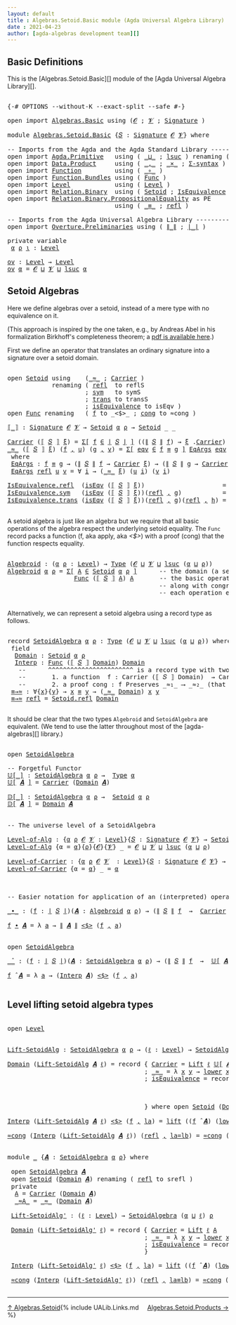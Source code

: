 ```yaml
---
layout: default
title : Algebras.Setoid.Basic module (Agda Universal Algebra Library)
date : 2021-04-23
author: [agda-algebras development team][]
---
```


## <a id="basic-definitions">Basic Definitions</a>

This is the [Algebras.Setoid.Basic][] module of the [Agda Universal Algebra Library][].

<pre class="Agda">

<a id="312" class="Symbol">{-#</a> <a id="316" class="Keyword">OPTIONS</a> <a id="324" class="Pragma">--without-K</a> <a id="336" class="Pragma">--exact-split</a> <a id="350" class="Pragma">--safe</a> <a id="357" class="Symbol">#-}</a>

<a id="362" class="Keyword">open</a> <a id="367" class="Keyword">import</a> <a id="374" href="Algebras.Basic.html" class="Module">Algebras.Basic</a> <a id="389" class="Keyword">using</a> <a id="395" class="Symbol">(</a><a id="396" href="Algebras.Basic.html#1139" class="Generalizable">𝓞</a> <a id="398" class="Symbol">;</a> <a id="400" href="Algebras.Basic.html#1141" class="Generalizable">𝓥</a> <a id="402" class="Symbol">;</a> <a id="404" href="Algebras.Basic.html#3865" class="Function">Signature</a> <a id="414" class="Symbol">)</a>

<a id="417" class="Keyword">module</a> <a id="424" href="Algebras.Setoid.Basic.html" class="Module">Algebras.Setoid.Basic</a> <a id="446" class="Symbol">{</a><a id="447" href="Algebras.Setoid.Basic.html#447" class="Bound">𝑆</a> <a id="449" class="Symbol">:</a> <a id="451" href="Algebras.Basic.html#3865" class="Function">Signature</a> <a id="461" href="Algebras.Basic.html#1139" class="Generalizable">𝓞</a> <a id="463" href="Algebras.Basic.html#1141" class="Generalizable">𝓥</a><a id="464" class="Symbol">}</a> <a id="466" class="Keyword">where</a>

<a id="473" class="Comment">-- Imports from the Agda and the Agda Standard Library --------------------</a>
<a id="549" class="Keyword">open</a> <a id="554" class="Keyword">import</a> <a id="561" href="Agda.Primitive.html" class="Module">Agda.Primitive</a>   <a id="578" class="Keyword">using</a> <a id="584" class="Symbol">(</a> <a id="586" href="Agda.Primitive.html#810" class="Primitive Operator">_⊔_</a> <a id="590" class="Symbol">;</a> <a id="592" href="Agda.Primitive.html#780" class="Primitive">lsuc</a> <a id="597" class="Symbol">)</a> <a id="599" class="Keyword">renaming</a> <a id="608" class="Symbol">(</a> <a id="610" href="Agda.Primitive.html#326" class="Primitive">Set</a> <a id="614" class="Symbol">to</a> <a id="617" class="Primitive">Type</a> <a id="622" class="Symbol">)</a>
<a id="624" class="Keyword">open</a> <a id="629" class="Keyword">import</a> <a id="636" href="Data.Product.html" class="Module">Data.Product</a>     <a id="653" class="Keyword">using</a> <a id="659" class="Symbol">(</a> <a id="661" href="Agda.Builtin.Sigma.html#236" class="InductiveConstructor Operator">_,_</a> <a id="665" class="Symbol">;</a> <a id="667" href="Data.Product.html#1167" class="Function Operator">_×_</a> <a id="671" class="Symbol">;</a> <a id="673" href="Data.Product.html#916" class="Function">Σ-syntax</a> <a id="682" class="Symbol">)</a>
<a id="684" class="Keyword">open</a> <a id="689" class="Keyword">import</a> <a id="696" href="Function.html" class="Module">Function</a>         <a id="713" class="Keyword">using</a> <a id="719" class="Symbol">(</a> <a id="721" href="Function.Base.html#1031" class="Function Operator">_∘_</a> <a id="725" class="Symbol">)</a>
<a id="727" class="Keyword">open</a> <a id="732" class="Keyword">import</a> <a id="739" href="Function.Bundles.html" class="Module">Function.Bundles</a> <a id="756" class="Keyword">using</a> <a id="762" class="Symbol">(</a> <a id="764" href="Function.Bundles.html#1868" class="Record">Func</a> <a id="769" class="Symbol">)</a>
<a id="771" class="Keyword">open</a> <a id="776" class="Keyword">import</a> <a id="783" href="Level.html" class="Module">Level</a>            <a id="800" class="Keyword">using</a> <a id="806" class="Symbol">(</a> <a id="808" href="Agda.Primitive.html#597" class="Postulate">Level</a> <a id="814" class="Symbol">)</a>
<a id="816" class="Keyword">open</a> <a id="821" class="Keyword">import</a> <a id="828" href="Relation.Binary.html" class="Module">Relation.Binary</a>  <a id="845" class="Keyword">using</a> <a id="851" class="Symbol">(</a> <a id="853" href="Relation.Binary.Bundles.html#1009" class="Record">Setoid</a> <a id="860" class="Symbol">;</a> <a id="862" href="Relation.Binary.Structures.html#1522" class="Record">IsEquivalence</a> <a id="876" class="Symbol">)</a>
<a id="878" class="Keyword">open</a> <a id="883" class="Keyword">import</a> <a id="890" href="Relation.Binary.PropositionalEquality.html" class="Module">Relation.Binary.PropositionalEquality</a> <a id="928" class="Symbol">as</a> <a id="931" class="Module">PE</a>
                             <a id="963" class="Keyword">using</a> <a id="969" class="Symbol">(</a> <a id="971" href="Agda.Builtin.Equality.html#151" class="Datatype Operator">_≡_</a> <a id="975" class="Symbol">;</a> <a id="977" href="Agda.Builtin.Equality.html#208" class="InductiveConstructor">refl</a> <a id="982" class="Symbol">)</a>

<a id="985" class="Comment">-- Imports from the Agda Universal Algebra Library ----------------------</a>
<a id="1059" class="Keyword">open</a> <a id="1064" class="Keyword">import</a> <a id="1071" href="Overture.Preliminaries.html" class="Module">Overture.Preliminaries</a> <a id="1094" class="Keyword">using</a> <a id="1100" class="Symbol">(</a> <a id="1102" href="Overture.Preliminaries.html#4562" class="Function Operator">∥_∥</a> <a id="1106" class="Symbol">;</a> <a id="1108" href="Overture.Preliminaries.html#4524" class="Function Operator">∣_∣</a> <a id="1112" class="Symbol">)</a>

<a id="1115" class="Keyword">private</a> <a id="1123" class="Keyword">variable</a>
 <a id="1133" href="Algebras.Setoid.Basic.html#1133" class="Generalizable">α</a> <a id="1135" href="Algebras.Setoid.Basic.html#1135" class="Generalizable">ρ</a> <a id="1137" href="Algebras.Setoid.Basic.html#1137" class="Generalizable">ι</a> <a id="1139" class="Symbol">:</a> <a id="1141" href="Agda.Primitive.html#597" class="Postulate">Level</a>

<a id="ov"></a><a id="1148" href="Algebras.Setoid.Basic.html#1148" class="Function">ov</a> <a id="1151" class="Symbol">:</a> <a id="1153" href="Agda.Primitive.html#597" class="Postulate">Level</a> <a id="1159" class="Symbol">→</a> <a id="1161" href="Agda.Primitive.html#597" class="Postulate">Level</a>
<a id="1167" href="Algebras.Setoid.Basic.html#1148" class="Function">ov</a> <a id="1170" href="Algebras.Setoid.Basic.html#1170" class="Bound">α</a> <a id="1172" class="Symbol">=</a> <a id="1174" href="Algebras.Setoid.Basic.html#461" class="Bound">𝓞</a> <a id="1176" href="Agda.Primitive.html#810" class="Primitive Operator">⊔</a> <a id="1178" href="Algebras.Setoid.Basic.html#463" class="Bound">𝓥</a> <a id="1180" href="Agda.Primitive.html#810" class="Primitive Operator">⊔</a> <a id="1182" href="Agda.Primitive.html#780" class="Primitive">lsuc</a> <a id="1187" href="Algebras.Setoid.Basic.html#1170" class="Bound">α</a>
</pre>


## <a id="setoid-algebras">Setoid Algebras</a>

Here we define algebras over a setoid, instead of a mere type with no equivalence on it.

(This approach is inspired by the one taken, e.g., by Andreas Abel in his formalization Birkhoff's completeness theorem; a [pdf is available here](http://www.cse.chalmers.se/~abela/agda/MultiSortedAlgebra.pdf).)

First we define an operator that translates an ordinary signature into a signature over a setoid domain.

<pre class="Agda">

<a id="1673" class="Keyword">open</a> <a id="1678" href="Relation.Binary.Bundles.html#1009" class="Module">Setoid</a> <a id="1685" class="Keyword">using</a>    <a id="1694" class="Symbol">(</a><a id="1695" href="Relation.Binary.Bundles.html#1098" class="Field Operator">_≈_</a> <a id="1699" class="Symbol">;</a> <a id="1701" href="Relation.Binary.Bundles.html#1072" class="Field">Carrier</a> <a id="1709" class="Symbol">)</a>
            <a id="1723" class="Keyword">renaming</a> <a id="1732" class="Symbol">(</a> <a id="1734" href="Relation.Binary.Structures.html#1568" class="Function">refl</a>  <a id="1740" class="Symbol">to</a> <a id="1743" class="Function">reflS</a>
                     <a id="1770" class="Symbol">;</a> <a id="1772" href="Relation.Binary.Structures.html#1594" class="Function">sym</a>   <a id="1778" class="Symbol">to</a> <a id="1781" class="Function">symS</a>
                     <a id="1807" class="Symbol">;</a> <a id="1809" href="Relation.Binary.Structures.html#1620" class="Function">trans</a> <a id="1815" class="Symbol">to</a> <a id="1818" class="Function">transS</a>
                     <a id="1846" class="Symbol">;</a> <a id="1848" href="Relation.Binary.Bundles.html#1132" class="Field">isEquivalence</a> <a id="1862" class="Symbol">to</a> <a id="1865" class="Field">isEqv</a> <a id="1871" class="Symbol">)</a>
<a id="1873" class="Keyword">open</a> <a id="1878" href="Function.Bundles.html#1868" class="Module">Func</a> <a id="1883" class="Keyword">renaming</a>   <a id="1894" class="Symbol">(</a> <a id="1896" href="Function.Bundles.html#1919" class="Field">f</a> <a id="1898" class="Symbol">to</a> <a id="1901" class="Field">_&lt;$&gt;_</a> <a id="1907" class="Symbol">;</a> <a id="1909" href="Function.Bundles.html#1938" class="Field">cong</a> <a id="1914" class="Symbol">to</a> <a id="1917" class="Field">≈cong</a> <a id="1923" class="Symbol">)</a>

<a id="⟦_⟧"></a><a id="1926" href="Algebras.Setoid.Basic.html#1926" class="Function Operator">⟦_⟧</a> <a id="1930" class="Symbol">:</a> <a id="1932" href="Algebras.Basic.html#3865" class="Function">Signature</a> <a id="1942" href="Algebras.Setoid.Basic.html#461" class="Bound">𝓞</a> <a id="1944" href="Algebras.Setoid.Basic.html#463" class="Bound">𝓥</a> <a id="1946" class="Symbol">→</a> <a id="1948" href="Relation.Binary.Bundles.html#1009" class="Record">Setoid</a> <a id="1955" href="Algebras.Setoid.Basic.html#1133" class="Generalizable">α</a> <a id="1957" href="Algebras.Setoid.Basic.html#1135" class="Generalizable">ρ</a> <a id="1959" class="Symbol">→</a> <a id="1961" href="Relation.Binary.Bundles.html#1009" class="Record">Setoid</a> <a id="1968" class="Symbol">_</a> <a id="1970" class="Symbol">_</a>

<a id="1973" href="Relation.Binary.Bundles.html#1072" class="Field">Carrier</a> <a id="1981" class="Symbol">(</a><a id="1982" href="Algebras.Setoid.Basic.html#1926" class="Function Operator">⟦</a> <a id="1984" href="Algebras.Setoid.Basic.html#1984" class="Bound">𝑆</a> <a id="1986" href="Algebras.Setoid.Basic.html#1926" class="Function Operator">⟧</a> <a id="1988" href="Algebras.Setoid.Basic.html#1988" class="Bound">ξ</a><a id="1989" class="Symbol">)</a> <a id="1991" class="Symbol">=</a> <a id="1993" href="Data.Product.html#916" class="Function">Σ[</a> <a id="1996" href="Algebras.Setoid.Basic.html#1996" class="Bound">f</a> <a id="1998" href="Data.Product.html#916" class="Function">∈</a> <a id="2000" href="Overture.Preliminaries.html#4524" class="Function Operator">∣</a> <a id="2002" href="Algebras.Setoid.Basic.html#1984" class="Bound">𝑆</a> <a id="2004" href="Overture.Preliminaries.html#4524" class="Function Operator">∣</a> <a id="2006" href="Data.Product.html#916" class="Function">]</a> <a id="2008" class="Symbol">((</a><a id="2010" href="Overture.Preliminaries.html#4562" class="Function Operator">∥</a> <a id="2012" href="Algebras.Setoid.Basic.html#1984" class="Bound">𝑆</a> <a id="2014" href="Overture.Preliminaries.html#4562" class="Function Operator">∥</a> <a id="2016" href="Algebras.Setoid.Basic.html#1996" class="Bound">f</a><a id="2017" class="Symbol">)</a> <a id="2019" class="Symbol">→</a> <a id="2021" href="Algebras.Setoid.Basic.html#1988" class="Bound">ξ</a> <a id="2023" class="Symbol">.</a><a id="2024" href="Relation.Binary.Bundles.html#1072" class="Field">Carrier</a><a id="2031" class="Symbol">)</a>
<a id="2033" href="Relation.Binary.Bundles.html#1098" class="Field Operator">_≈_</a> <a id="2037" class="Symbol">(</a><a id="2038" href="Algebras.Setoid.Basic.html#1926" class="Function Operator">⟦</a> <a id="2040" href="Algebras.Setoid.Basic.html#2040" class="Bound">𝑆</a> <a id="2042" href="Algebras.Setoid.Basic.html#1926" class="Function Operator">⟧</a> <a id="2044" href="Algebras.Setoid.Basic.html#2044" class="Bound">ξ</a><a id="2045" class="Symbol">)</a> <a id="2047" class="Symbol">(</a><a id="2048" href="Algebras.Setoid.Basic.html#2048" class="Bound">f</a> <a id="2050" href="Agda.Builtin.Sigma.html#236" class="InductiveConstructor Operator">,</a> <a id="2052" href="Algebras.Setoid.Basic.html#2052" class="Bound">u</a><a id="2053" class="Symbol">)</a> <a id="2055" class="Symbol">(</a><a id="2056" href="Algebras.Setoid.Basic.html#2056" class="Bound">g</a> <a id="2058" href="Agda.Builtin.Sigma.html#236" class="InductiveConstructor Operator">,</a> <a id="2060" href="Algebras.Setoid.Basic.html#2060" class="Bound">v</a><a id="2061" class="Symbol">)</a> <a id="2063" class="Symbol">=</a> <a id="2065" href="Data.Product.html#916" class="Function">Σ[</a> <a id="2068" href="Algebras.Setoid.Basic.html#2068" class="Bound">eqv</a> <a id="2072" href="Data.Product.html#916" class="Function">∈</a> <a id="2074" href="Algebras.Setoid.Basic.html#2048" class="Bound">f</a> <a id="2076" href="Agda.Builtin.Equality.html#151" class="Datatype Operator">≡</a> <a id="2078" href="Algebras.Setoid.Basic.html#2056" class="Bound">g</a> <a id="2080" href="Data.Product.html#916" class="Function">]</a> <a id="2082" href="Algebras.Setoid.Basic.html#2105" class="Function">EqArgs</a> <a id="2089" href="Algebras.Setoid.Basic.html#2068" class="Bound">eqv</a> <a id="2093" href="Algebras.Setoid.Basic.html#2052" class="Bound">u</a> <a id="2095" href="Algebras.Setoid.Basic.html#2060" class="Bound">v</a>
 <a id="2098" class="Keyword">where</a>
 <a id="2105" href="Algebras.Setoid.Basic.html#2105" class="Function">EqArgs</a> <a id="2112" class="Symbol">:</a> <a id="2114" href="Algebras.Setoid.Basic.html#2048" class="Bound">f</a> <a id="2116" href="Agda.Builtin.Equality.html#151" class="Datatype Operator">≡</a> <a id="2118" href="Algebras.Setoid.Basic.html#2056" class="Bound">g</a> <a id="2120" class="Symbol">→</a> <a id="2122" class="Symbol">(</a><a id="2123" href="Overture.Preliminaries.html#4562" class="Function Operator">∥</a> <a id="2125" href="Algebras.Setoid.Basic.html#2040" class="Bound">𝑆</a> <a id="2127" href="Overture.Preliminaries.html#4562" class="Function Operator">∥</a> <a id="2129" href="Algebras.Setoid.Basic.html#2048" class="Bound">f</a> <a id="2131" class="Symbol">→</a> <a id="2133" href="Relation.Binary.Bundles.html#1072" class="Field">Carrier</a> <a id="2141" href="Algebras.Setoid.Basic.html#2044" class="Bound">ξ</a><a id="2142" class="Symbol">)</a> <a id="2144" class="Symbol">→</a> <a id="2146" class="Symbol">(</a><a id="2147" href="Overture.Preliminaries.html#4562" class="Function Operator">∥</a> <a id="2149" href="Algebras.Setoid.Basic.html#2040" class="Bound">𝑆</a> <a id="2151" href="Overture.Preliminaries.html#4562" class="Function Operator">∥</a> <a id="2153" href="Algebras.Setoid.Basic.html#2056" class="Bound">g</a> <a id="2155" class="Symbol">→</a> <a id="2157" href="Relation.Binary.Bundles.html#1072" class="Field">Carrier</a> <a id="2165" href="Algebras.Setoid.Basic.html#2044" class="Bound">ξ</a><a id="2166" class="Symbol">)</a> <a id="2168" class="Symbol">→</a> <a id="2170" href="Algebras.Setoid.Basic.html#617" class="Primitive">Type</a> <a id="2175" class="Symbol">_</a>
 <a id="2178" href="Algebras.Setoid.Basic.html#2105" class="Function">EqArgs</a> <a id="2185" href="Agda.Builtin.Equality.html#208" class="InductiveConstructor">refl</a> <a id="2190" href="Algebras.Setoid.Basic.html#2190" class="Bound">u</a> <a id="2192" href="Algebras.Setoid.Basic.html#2192" class="Bound">v</a> <a id="2194" class="Symbol">=</a> <a id="2196" class="Symbol">∀</a> <a id="2198" href="Algebras.Setoid.Basic.html#2198" class="Bound">i</a> <a id="2200" class="Symbol">→</a> <a id="2202" class="Symbol">(</a><a id="2203" href="Relation.Binary.Bundles.html#1098" class="Field Operator">_≈_</a> <a id="2207" href="Algebras.Setoid.Basic.html#2044" class="Bound">ξ</a><a id="2208" class="Symbol">)</a> <a id="2210" class="Symbol">(</a><a id="2211" href="Algebras.Setoid.Basic.html#2190" class="Bound">u</a> <a id="2213" href="Algebras.Setoid.Basic.html#2198" class="Bound">i</a><a id="2214" class="Symbol">)</a> <a id="2216" class="Symbol">(</a><a id="2217" href="Algebras.Setoid.Basic.html#2192" class="Bound">v</a> <a id="2219" href="Algebras.Setoid.Basic.html#2198" class="Bound">i</a><a id="2220" class="Symbol">)</a>

<a id="2223" href="Relation.Binary.Structures.html#1568" class="Field">IsEquivalence.refl</a>  <a id="2243" class="Symbol">(</a><a id="2244" href="Algebras.Setoid.Basic.html#1865" class="Field">isEqv</a> <a id="2250" class="Symbol">(</a><a id="2251" href="Algebras.Setoid.Basic.html#1926" class="Function Operator">⟦</a> <a id="2253" href="Algebras.Setoid.Basic.html#2253" class="Bound">𝑆</a> <a id="2255" href="Algebras.Setoid.Basic.html#1926" class="Function Operator">⟧</a> <a id="2257" href="Algebras.Setoid.Basic.html#2257" class="Bound">ξ</a><a id="2258" class="Symbol">))</a>                     <a id="2281" class="Symbol">=</a> <a id="2283" href="Agda.Builtin.Equality.html#208" class="InductiveConstructor">refl</a> <a id="2288" href="Agda.Builtin.Sigma.html#236" class="InductiveConstructor Operator">,</a> <a id="2290" class="Symbol">λ</a> <a id="2292" href="Algebras.Setoid.Basic.html#2292" class="Bound">_</a> <a id="2294" class="Symbol">→</a> <a id="2296" href="Algebras.Setoid.Basic.html#1743" class="Function">reflS</a>  <a id="2303" href="Algebras.Setoid.Basic.html#2257" class="Bound">ξ</a>
<a id="2305" href="Relation.Binary.Structures.html#1594" class="Field">IsEquivalence.sym</a>   <a id="2325" class="Symbol">(</a><a id="2326" href="Algebras.Setoid.Basic.html#1865" class="Field">isEqv</a> <a id="2332" class="Symbol">(</a><a id="2333" href="Algebras.Setoid.Basic.html#1926" class="Function Operator">⟦</a> <a id="2335" href="Algebras.Setoid.Basic.html#2335" class="Bound">𝑆</a> <a id="2337" href="Algebras.Setoid.Basic.html#1926" class="Function Operator">⟧</a> <a id="2339" href="Algebras.Setoid.Basic.html#2339" class="Bound">ξ</a><a id="2340" class="Symbol">))(</a><a id="2343" href="Agda.Builtin.Equality.html#208" class="InductiveConstructor">refl</a> <a id="2348" href="Agda.Builtin.Sigma.html#236" class="InductiveConstructor Operator">,</a> <a id="2350" href="Algebras.Setoid.Basic.html#2350" class="Bound">g</a><a id="2351" class="Symbol">)</a>           <a id="2363" class="Symbol">=</a> <a id="2365" href="Agda.Builtin.Equality.html#208" class="InductiveConstructor">refl</a> <a id="2370" href="Agda.Builtin.Sigma.html#236" class="InductiveConstructor Operator">,</a> <a id="2372" class="Symbol">λ</a> <a id="2374" href="Algebras.Setoid.Basic.html#2374" class="Bound">i</a> <a id="2376" class="Symbol">→</a> <a id="2378" href="Algebras.Setoid.Basic.html#1781" class="Function">symS</a>   <a id="2385" href="Algebras.Setoid.Basic.html#2339" class="Bound">ξ</a> <a id="2387" class="Symbol">(</a><a id="2388" href="Algebras.Setoid.Basic.html#2350" class="Bound">g</a> <a id="2390" href="Algebras.Setoid.Basic.html#2374" class="Bound">i</a><a id="2391" class="Symbol">)</a>
<a id="2393" href="Relation.Binary.Structures.html#1620" class="Field">IsEquivalence.trans</a> <a id="2413" class="Symbol">(</a><a id="2414" href="Algebras.Setoid.Basic.html#1865" class="Field">isEqv</a> <a id="2420" class="Symbol">(</a><a id="2421" href="Algebras.Setoid.Basic.html#1926" class="Function Operator">⟦</a> <a id="2423" href="Algebras.Setoid.Basic.html#2423" class="Bound">𝑆</a> <a id="2425" href="Algebras.Setoid.Basic.html#1926" class="Function Operator">⟧</a> <a id="2427" href="Algebras.Setoid.Basic.html#2427" class="Bound">ξ</a><a id="2428" class="Symbol">))(</a><a id="2431" href="Agda.Builtin.Equality.html#208" class="InductiveConstructor">refl</a> <a id="2436" href="Agda.Builtin.Sigma.html#236" class="InductiveConstructor Operator">,</a> <a id="2438" href="Algebras.Setoid.Basic.html#2438" class="Bound">g</a><a id="2439" class="Symbol">)(</a><a id="2441" href="Agda.Builtin.Equality.html#208" class="InductiveConstructor">refl</a> <a id="2446" href="Agda.Builtin.Sigma.html#236" class="InductiveConstructor Operator">,</a> <a id="2448" href="Algebras.Setoid.Basic.html#2448" class="Bound">h</a><a id="2449" class="Symbol">)</a> <a id="2451" class="Symbol">=</a> <a id="2453" href="Agda.Builtin.Equality.html#208" class="InductiveConstructor">refl</a> <a id="2458" href="Agda.Builtin.Sigma.html#236" class="InductiveConstructor Operator">,</a> <a id="2460" class="Symbol">λ</a> <a id="2462" href="Algebras.Setoid.Basic.html#2462" class="Bound">i</a> <a id="2464" class="Symbol">→</a> <a id="2466" href="Algebras.Setoid.Basic.html#1818" class="Function">transS</a> <a id="2473" href="Algebras.Setoid.Basic.html#2427" class="Bound">ξ</a> <a id="2475" class="Symbol">(</a><a id="2476" href="Algebras.Setoid.Basic.html#2438" class="Bound">g</a> <a id="2478" href="Algebras.Setoid.Basic.html#2462" class="Bound">i</a><a id="2479" class="Symbol">)</a> <a id="2481" class="Symbol">(</a><a id="2482" href="Algebras.Setoid.Basic.html#2448" class="Bound">h</a> <a id="2484" href="Algebras.Setoid.Basic.html#2462" class="Bound">i</a><a id="2485" class="Symbol">)</a>

</pre>


A setoid algebra is just like an algebra but we require that all basic operations
of the algebra respect the underlying setoid equality. The `Func` record packs a
function (f, aka apply, aka _<$>_) with a proof (cong) that the function respects
equality.

<pre class="Agda">

<a id="Algebroid"></a><a id="2771" href="Algebras.Setoid.Basic.html#2771" class="Function">Algebroid</a> <a id="2781" class="Symbol">:</a> <a id="2783" class="Symbol">(</a><a id="2784" href="Algebras.Setoid.Basic.html#2784" class="Bound">α</a> <a id="2786" href="Algebras.Setoid.Basic.html#2786" class="Bound">ρ</a> <a id="2788" class="Symbol">:</a> <a id="2790" href="Agda.Primitive.html#597" class="Postulate">Level</a><a id="2795" class="Symbol">)</a> <a id="2797" class="Symbol">→</a> <a id="2799" href="Algebras.Setoid.Basic.html#617" class="Primitive">Type</a> <a id="2804" class="Symbol">(</a><a id="2805" href="Algebras.Setoid.Basic.html#461" class="Bound">𝓞</a> <a id="2807" href="Agda.Primitive.html#810" class="Primitive Operator">⊔</a> <a id="2809" href="Algebras.Setoid.Basic.html#463" class="Bound">𝓥</a> <a id="2811" href="Agda.Primitive.html#810" class="Primitive Operator">⊔</a> <a id="2813" href="Agda.Primitive.html#780" class="Primitive">lsuc</a> <a id="2818" class="Symbol">(</a><a id="2819" href="Algebras.Setoid.Basic.html#2784" class="Bound">α</a> <a id="2821" href="Agda.Primitive.html#810" class="Primitive Operator">⊔</a> <a id="2823" href="Algebras.Setoid.Basic.html#2786" class="Bound">ρ</a><a id="2824" class="Symbol">))</a>
<a id="2827" href="Algebras.Setoid.Basic.html#2771" class="Function">Algebroid</a> <a id="2837" href="Algebras.Setoid.Basic.html#2837" class="Bound">α</a> <a id="2839" href="Algebras.Setoid.Basic.html#2839" class="Bound">ρ</a> <a id="2841" class="Symbol">=</a> <a id="2843" href="Data.Product.html#916" class="Function">Σ[</a> <a id="2846" href="Algebras.Setoid.Basic.html#2846" class="Bound">A</a> <a id="2848" href="Data.Product.html#916" class="Function">∈</a> <a id="2850" href="Relation.Binary.Bundles.html#1009" class="Record">Setoid</a> <a id="2857" href="Algebras.Setoid.Basic.html#2837" class="Bound">α</a> <a id="2859" href="Algebras.Setoid.Basic.html#2839" class="Bound">ρ</a> <a id="2861" href="Data.Product.html#916" class="Function">]</a>      <a id="2868" class="Comment">-- the domain (a setoid)</a>
                  <a id="2911" href="Function.Bundles.html#1868" class="Record">Func</a> <a id="2916" class="Symbol">(</a><a id="2917" href="Algebras.Setoid.Basic.html#1926" class="Function Operator">⟦</a> <a id="2919" href="Algebras.Setoid.Basic.html#447" class="Bound">𝑆</a> <a id="2921" href="Algebras.Setoid.Basic.html#1926" class="Function Operator">⟧</a> <a id="2923" href="Algebras.Setoid.Basic.html#2846" class="Bound">A</a><a id="2924" class="Symbol">)</a> <a id="2926" href="Algebras.Setoid.Basic.html#2846" class="Bound">A</a>       <a id="2934" class="Comment">-- the basic operations,</a>
                                         <a id="3000" class="Comment">-- along with congruence proofs that</a>
                                         <a id="3078" class="Comment">-- each operation espects setoid equality</a>

</pre>

Alternatively, we can represent a setoid algebra using a record type as follows.

<pre class="Agda">

<a id="3229" class="Keyword">record</a> <a id="SetoidAlgebra"></a><a id="3236" href="Algebras.Setoid.Basic.html#3236" class="Record">SetoidAlgebra</a> <a id="3250" href="Algebras.Setoid.Basic.html#3250" class="Bound">α</a> <a id="3252" href="Algebras.Setoid.Basic.html#3252" class="Bound">ρ</a> <a id="3254" class="Symbol">:</a> <a id="3256" href="Algebras.Setoid.Basic.html#617" class="Primitive">Type</a> <a id="3261" class="Symbol">(</a><a id="3262" href="Algebras.Setoid.Basic.html#461" class="Bound">𝓞</a> <a id="3264" href="Agda.Primitive.html#810" class="Primitive Operator">⊔</a> <a id="3266" href="Algebras.Setoid.Basic.html#463" class="Bound">𝓥</a> <a id="3268" href="Agda.Primitive.html#810" class="Primitive Operator">⊔</a> <a id="3270" href="Agda.Primitive.html#780" class="Primitive">lsuc</a> <a id="3275" class="Symbol">(</a><a id="3276" href="Algebras.Setoid.Basic.html#3250" class="Bound">α</a> <a id="3278" href="Agda.Primitive.html#810" class="Primitive Operator">⊔</a> <a id="3280" href="Algebras.Setoid.Basic.html#3252" class="Bound">ρ</a><a id="3281" class="Symbol">))</a> <a id="3284" class="Keyword">where</a>
 <a id="3291" class="Keyword">field</a>
  <a id="SetoidAlgebra.Domain"></a><a id="3299" href="Algebras.Setoid.Basic.html#3299" class="Field">Domain</a> <a id="3306" class="Symbol">:</a> <a id="3308" href="Relation.Binary.Bundles.html#1009" class="Record">Setoid</a> <a id="3315" href="Algebras.Setoid.Basic.html#3250" class="Bound">α</a> <a id="3317" href="Algebras.Setoid.Basic.html#3252" class="Bound">ρ</a>
  <a id="SetoidAlgebra.Interp"></a><a id="3321" href="Algebras.Setoid.Basic.html#3321" class="Field">Interp</a> <a id="3328" class="Symbol">:</a> <a id="3330" href="Function.Bundles.html#1868" class="Record">Func</a> <a id="3335" class="Symbol">(</a><a id="3336" href="Algebras.Setoid.Basic.html#1926" class="Function Operator">⟦</a> <a id="3338" href="Algebras.Setoid.Basic.html#447" class="Bound">𝑆</a> <a id="3340" href="Algebras.Setoid.Basic.html#1926" class="Function Operator">⟧</a> <a id="3342" href="Algebras.Setoid.Basic.html#3299" class="Field">Domain</a><a id="3348" class="Symbol">)</a> <a id="3350" href="Algebras.Setoid.Basic.html#3299" class="Field">Domain</a>
   <a id="3360" class="Comment">--      ^^^^^^^^^^^^^^^^^^^^^^^ is a record type with two fields:</a>
   <a id="3429" class="Comment">--       1. a function  f : Carrier (⟦ 𝑆 ⟧ Domain)  → Carrier Domain</a>
   <a id="3501" class="Comment">--       2. a proof cong : f Preserves _≈₁_ ⟶ _≈₂_ (that f preserves the setoid equalities)</a>
 <a id="SetoidAlgebra.≡→≈"></a><a id="3594" href="Algebras.Setoid.Basic.html#3594" class="Function">≡→≈</a> <a id="3598" class="Symbol">:</a> <a id="3600" class="Symbol">∀{</a><a id="3602" href="Algebras.Setoid.Basic.html#3602" class="Bound">x</a><a id="3603" class="Symbol">}{</a><a id="3605" href="Algebras.Setoid.Basic.html#3605" class="Bound">y</a><a id="3606" class="Symbol">}</a> <a id="3608" class="Symbol">→</a> <a id="3610" href="Algebras.Setoid.Basic.html#3602" class="Bound">x</a> <a id="3612" href="Agda.Builtin.Equality.html#151" class="Datatype Operator">≡</a> <a id="3614" href="Algebras.Setoid.Basic.html#3605" class="Bound">y</a> <a id="3616" class="Symbol">→</a> <a id="3618" class="Symbol">(</a><a id="3619" href="Relation.Binary.Bundles.html#1098" class="Field Operator">_≈_</a> <a id="3623" href="Algebras.Setoid.Basic.html#3299" class="Field">Domain</a><a id="3629" class="Symbol">)</a> <a id="3631" href="Algebras.Setoid.Basic.html#3602" class="Bound">x</a> <a id="3633" href="Algebras.Setoid.Basic.html#3605" class="Bound">y</a>
 <a id="3636" href="Algebras.Setoid.Basic.html#3594" class="Function">≡→≈</a> <a id="3640" href="Agda.Builtin.Equality.html#208" class="InductiveConstructor">refl</a> <a id="3645" class="Symbol">=</a> <a id="3647" href="Relation.Binary.Structures.html#1568" class="Function">Setoid.refl</a> <a id="3659" href="Algebras.Setoid.Basic.html#3299" class="Field">Domain</a>

</pre>

It should be clear that the two types `Algebroid` and `SetoidAlgebra` are equivalent. (We tend to use the latter throughout most of the [agda-algebras][] library.)

<pre class="Agda">

<a id="3858" class="Keyword">open</a> <a id="3863" href="Algebras.Setoid.Basic.html#3236" class="Module">SetoidAlgebra</a>

<a id="3878" class="Comment">-- Forgetful Functor</a>
<a id="𝕌[_]"></a><a id="3899" href="Algebras.Setoid.Basic.html#3899" class="Function Operator">𝕌[_]</a> <a id="3904" class="Symbol">:</a> <a id="3906" href="Algebras.Setoid.Basic.html#3236" class="Record">SetoidAlgebra</a> <a id="3920" href="Algebras.Setoid.Basic.html#1133" class="Generalizable">α</a> <a id="3922" href="Algebras.Setoid.Basic.html#1135" class="Generalizable">ρ</a> <a id="3924" class="Symbol">→</a>  <a id="3927" href="Algebras.Setoid.Basic.html#617" class="Primitive">Type</a> <a id="3932" href="Algebras.Setoid.Basic.html#1133" class="Generalizable">α</a>
<a id="3934" href="Algebras.Setoid.Basic.html#3899" class="Function Operator">𝕌[</a> <a id="3937" href="Algebras.Setoid.Basic.html#3937" class="Bound">𝑨</a> <a id="3939" href="Algebras.Setoid.Basic.html#3899" class="Function Operator">]</a> <a id="3941" class="Symbol">=</a> <a id="3943" href="Relation.Binary.Bundles.html#1072" class="Field">Carrier</a> <a id="3951" class="Symbol">(</a><a id="3952" href="Algebras.Setoid.Basic.html#3299" class="Field">Domain</a> <a id="3959" href="Algebras.Setoid.Basic.html#3937" class="Bound">𝑨</a><a id="3960" class="Symbol">)</a>

<a id="𝔻[_]"></a><a id="3963" href="Algebras.Setoid.Basic.html#3963" class="Function Operator">𝔻[_]</a> <a id="3968" class="Symbol">:</a> <a id="3970" href="Algebras.Setoid.Basic.html#3236" class="Record">SetoidAlgebra</a> <a id="3984" href="Algebras.Setoid.Basic.html#1133" class="Generalizable">α</a> <a id="3986" href="Algebras.Setoid.Basic.html#1135" class="Generalizable">ρ</a> <a id="3988" class="Symbol">→</a>  <a id="3991" href="Relation.Binary.Bundles.html#1009" class="Record">Setoid</a> <a id="3998" href="Algebras.Setoid.Basic.html#1133" class="Generalizable">α</a> <a id="4000" href="Algebras.Setoid.Basic.html#1135" class="Generalizable">ρ</a>
<a id="4002" href="Algebras.Setoid.Basic.html#3963" class="Function Operator">𝔻[</a> <a id="4005" href="Algebras.Setoid.Basic.html#4005" class="Bound">𝑨</a> <a id="4007" href="Algebras.Setoid.Basic.html#3963" class="Function Operator">]</a> <a id="4009" class="Symbol">=</a> <a id="4011" href="Algebras.Setoid.Basic.html#3299" class="Field">Domain</a> <a id="4018" href="Algebras.Setoid.Basic.html#4005" class="Bound">𝑨</a>


<a id="4022" class="Comment">-- The universe level of a SetoidAlgebra</a>

<a id="Level-of-Alg"></a><a id="4064" href="Algebras.Setoid.Basic.html#4064" class="Function">Level-of-Alg</a> <a id="4077" class="Symbol">:</a> <a id="4079" class="Symbol">{</a><a id="4080" href="Algebras.Setoid.Basic.html#4080" class="Bound">α</a> <a id="4082" href="Algebras.Setoid.Basic.html#4082" class="Bound">ρ</a> <a id="4084" href="Algebras.Setoid.Basic.html#4084" class="Bound">𝓞</a> <a id="4086" href="Algebras.Setoid.Basic.html#4086" class="Bound">𝓥</a> <a id="4088" class="Symbol">:</a> <a id="4090" href="Agda.Primitive.html#597" class="Postulate">Level</a><a id="4095" class="Symbol">}{</a><a id="4097" href="Algebras.Setoid.Basic.html#4097" class="Bound">𝑆</a> <a id="4099" class="Symbol">:</a> <a id="4101" href="Algebras.Basic.html#3865" class="Function">Signature</a> <a id="4111" href="Algebras.Setoid.Basic.html#4084" class="Bound">𝓞</a> <a id="4113" href="Algebras.Setoid.Basic.html#4086" class="Bound">𝓥</a><a id="4114" class="Symbol">}</a> <a id="4116" class="Symbol">→</a> <a id="4118" href="Algebras.Setoid.Basic.html#3236" class="Record">SetoidAlgebra</a> <a id="4132" href="Algebras.Setoid.Basic.html#4080" class="Bound">α</a> <a id="4134" href="Algebras.Setoid.Basic.html#4082" class="Bound">ρ</a> <a id="4136" class="Symbol">→</a> <a id="4138" href="Agda.Primitive.html#597" class="Postulate">Level</a>
<a id="4144" href="Algebras.Setoid.Basic.html#4064" class="Function">Level-of-Alg</a> <a id="4157" class="Symbol">{</a><a id="4158" class="Argument">α</a> <a id="4160" class="Symbol">=</a> <a id="4162" href="Algebras.Setoid.Basic.html#4162" class="Bound">α</a><a id="4163" class="Symbol">}{</a><a id="4165" href="Algebras.Setoid.Basic.html#4165" class="Bound">ρ</a><a id="4166" class="Symbol">}{</a><a id="4168" href="Algebras.Setoid.Basic.html#4168" class="Bound">𝓞</a><a id="4169" class="Symbol">}{</a><a id="4171" href="Algebras.Setoid.Basic.html#4171" class="Bound">𝓥</a><a id="4172" class="Symbol">}</a> <a id="4174" class="Symbol">_</a> <a id="4176" class="Symbol">=</a> <a id="4178" href="Algebras.Setoid.Basic.html#4168" class="Bound">𝓞</a> <a id="4180" href="Agda.Primitive.html#810" class="Primitive Operator">⊔</a> <a id="4182" href="Algebras.Setoid.Basic.html#4171" class="Bound">𝓥</a> <a id="4184" href="Agda.Primitive.html#810" class="Primitive Operator">⊔</a> <a id="4186" href="Agda.Primitive.html#780" class="Primitive">lsuc</a> <a id="4191" class="Symbol">(</a><a id="4192" href="Algebras.Setoid.Basic.html#4162" class="Bound">α</a> <a id="4194" href="Agda.Primitive.html#810" class="Primitive Operator">⊔</a> <a id="4196" href="Algebras.Setoid.Basic.html#4165" class="Bound">ρ</a><a id="4197" class="Symbol">)</a>

<a id="Level-of-Carrier"></a><a id="4200" href="Algebras.Setoid.Basic.html#4200" class="Function">Level-of-Carrier</a> <a id="4217" class="Symbol">:</a> <a id="4219" class="Symbol">{</a><a id="4220" href="Algebras.Setoid.Basic.html#4220" class="Bound">α</a> <a id="4222" href="Algebras.Setoid.Basic.html#4222" class="Bound">ρ</a> <a id="4224" href="Algebras.Setoid.Basic.html#4224" class="Bound">𝓞</a> <a id="4226" href="Algebras.Setoid.Basic.html#4226" class="Bound">𝓥</a>  <a id="4229" class="Symbol">:</a> <a id="4231" href="Agda.Primitive.html#597" class="Postulate">Level</a><a id="4236" class="Symbol">}{</a><a id="4238" href="Algebras.Setoid.Basic.html#4238" class="Bound">𝑆</a> <a id="4240" class="Symbol">:</a> <a id="4242" href="Algebras.Basic.html#3865" class="Function">Signature</a> <a id="4252" href="Algebras.Setoid.Basic.html#4224" class="Bound">𝓞</a> <a id="4254" href="Algebras.Setoid.Basic.html#4226" class="Bound">𝓥</a><a id="4255" class="Symbol">}</a> <a id="4257" class="Symbol">→</a> <a id="4259" href="Algebras.Setoid.Basic.html#3236" class="Record">SetoidAlgebra</a> <a id="4273" href="Algebras.Setoid.Basic.html#4220" class="Bound">α</a> <a id="4275" href="Algebras.Setoid.Basic.html#4222" class="Bound">ρ</a> <a id="4277" class="Symbol">→</a> <a id="4279" href="Agda.Primitive.html#597" class="Postulate">Level</a>
<a id="4285" href="Algebras.Setoid.Basic.html#4200" class="Function">Level-of-Carrier</a> <a id="4302" class="Symbol">{</a><a id="4303" class="Argument">α</a> <a id="4305" class="Symbol">=</a> <a id="4307" href="Algebras.Setoid.Basic.html#4307" class="Bound">α</a><a id="4308" class="Symbol">}</a> <a id="4310" class="Symbol">_</a> <a id="4312" class="Symbol">=</a> <a id="4314" href="Algebras.Setoid.Basic.html#4307" class="Bound">α</a>



<a id="4319" class="Comment">-- Easier notation for application of an (interpreted) operation symbol.</a>

<a id="_∙_"></a><a id="4393" href="Algebras.Setoid.Basic.html#4393" class="Function Operator">_∙_</a> <a id="4397" class="Symbol">:</a> <a id="4399" class="Symbol">(</a><a id="4400" href="Algebras.Setoid.Basic.html#4400" class="Bound">f</a> <a id="4402" class="Symbol">:</a> <a id="4404" href="Overture.Preliminaries.html#4524" class="Function Operator">∣</a> <a id="4406" href="Algebras.Setoid.Basic.html#447" class="Bound">𝑆</a> <a id="4408" href="Overture.Preliminaries.html#4524" class="Function Operator">∣</a><a id="4409" class="Symbol">)(</a><a id="4411" href="Algebras.Setoid.Basic.html#4411" class="Bound">𝑨</a> <a id="4413" class="Symbol">:</a> <a id="4415" href="Algebras.Setoid.Basic.html#2771" class="Function">Algebroid</a> <a id="4425" href="Algebras.Setoid.Basic.html#1133" class="Generalizable">α</a> <a id="4427" href="Algebras.Setoid.Basic.html#1135" class="Generalizable">ρ</a><a id="4428" class="Symbol">)</a> <a id="4430" class="Symbol">→</a> <a id="4432" class="Symbol">(</a><a id="4433" href="Overture.Preliminaries.html#4562" class="Function Operator">∥</a> <a id="4435" href="Algebras.Setoid.Basic.html#447" class="Bound">𝑆</a> <a id="4437" href="Overture.Preliminaries.html#4562" class="Function Operator">∥</a> <a id="4439" href="Algebras.Setoid.Basic.html#4400" class="Bound">f</a>  <a id="4442" class="Symbol">→</a>  <a id="4445" href="Relation.Binary.Bundles.html#1072" class="Field">Carrier</a> <a id="4453" href="Overture.Preliminaries.html#4524" class="Function Operator">∣</a> <a id="4455" href="Algebras.Setoid.Basic.html#4411" class="Bound">𝑨</a> <a id="4457" href="Overture.Preliminaries.html#4524" class="Function Operator">∣</a><a id="4458" class="Symbol">)</a> <a id="4460" class="Symbol">→</a> <a id="4462" href="Relation.Binary.Bundles.html#1072" class="Field">Carrier</a> <a id="4470" href="Overture.Preliminaries.html#4524" class="Function Operator">∣</a> <a id="4472" href="Algebras.Setoid.Basic.html#4411" class="Bound">𝑨</a> <a id="4474" href="Overture.Preliminaries.html#4524" class="Function Operator">∣</a>

<a id="4477" href="Algebras.Setoid.Basic.html#4477" class="Bound">f</a> <a id="4479" href="Algebras.Setoid.Basic.html#4393" class="Function Operator">∙</a> <a id="4481" href="Algebras.Setoid.Basic.html#4481" class="Bound">𝑨</a> <a id="4483" class="Symbol">=</a> <a id="4485" class="Symbol">λ</a> <a id="4487" href="Algebras.Setoid.Basic.html#4487" class="Bound">a</a> <a id="4489" class="Symbol">→</a> <a id="4491" href="Overture.Preliminaries.html#4562" class="Function Operator">∥</a> <a id="4493" href="Algebras.Setoid.Basic.html#4481" class="Bound">𝑨</a> <a id="4495" href="Overture.Preliminaries.html#4562" class="Function Operator">∥</a> <a id="4497" href="Algebras.Setoid.Basic.html#1901" class="Field Operator">&lt;$&gt;</a> <a id="4501" class="Symbol">(</a><a id="4502" href="Algebras.Setoid.Basic.html#4477" class="Bound">f</a> <a id="4504" href="Agda.Builtin.Sigma.html#236" class="InductiveConstructor Operator">,</a> <a id="4506" href="Algebras.Setoid.Basic.html#4487" class="Bound">a</a><a id="4507" class="Symbol">)</a>


<a id="4511" class="Keyword">open</a> <a id="4516" href="Algebras.Setoid.Basic.html#3236" class="Module">SetoidAlgebra</a>

<a id="_̂_"></a><a id="4531" href="Algebras.Setoid.Basic.html#4531" class="Function Operator">_̂_</a> <a id="4535" class="Symbol">:</a> <a id="4537" class="Symbol">(</a><a id="4538" href="Algebras.Setoid.Basic.html#4538" class="Bound">f</a> <a id="4540" class="Symbol">:</a> <a id="4542" href="Overture.Preliminaries.html#4524" class="Function Operator">∣</a> <a id="4544" href="Algebras.Setoid.Basic.html#447" class="Bound">𝑆</a> <a id="4546" href="Overture.Preliminaries.html#4524" class="Function Operator">∣</a><a id="4547" class="Symbol">)(</a><a id="4549" href="Algebras.Setoid.Basic.html#4549" class="Bound">𝑨</a> <a id="4551" class="Symbol">:</a> <a id="4553" href="Algebras.Setoid.Basic.html#3236" class="Record">SetoidAlgebra</a> <a id="4567" href="Algebras.Setoid.Basic.html#1133" class="Generalizable">α</a> <a id="4569" href="Algebras.Setoid.Basic.html#1135" class="Generalizable">ρ</a><a id="4570" class="Symbol">)</a> <a id="4572" class="Symbol">→</a> <a id="4574" class="Symbol">(</a><a id="4575" href="Overture.Preliminaries.html#4562" class="Function Operator">∥</a> <a id="4577" href="Algebras.Setoid.Basic.html#447" class="Bound">𝑆</a> <a id="4579" href="Overture.Preliminaries.html#4562" class="Function Operator">∥</a> <a id="4581" href="Algebras.Setoid.Basic.html#4538" class="Bound">f</a>  <a id="4584" class="Symbol">→</a>  <a id="4587" href="Algebras.Setoid.Basic.html#3899" class="Function Operator">𝕌[</a> <a id="4590" href="Algebras.Setoid.Basic.html#4549" class="Bound">𝑨</a> <a id="4592" href="Algebras.Setoid.Basic.html#3899" class="Function Operator">]</a><a id="4593" class="Symbol">)</a> <a id="4595" class="Symbol">→</a> <a id="4597" href="Algebras.Setoid.Basic.html#3899" class="Function Operator">𝕌[</a> <a id="4600" href="Algebras.Setoid.Basic.html#4549" class="Bound">𝑨</a> <a id="4602" href="Algebras.Setoid.Basic.html#3899" class="Function Operator">]</a>

<a id="4605" href="Algebras.Setoid.Basic.html#4605" class="Bound">f</a> <a id="4607" href="Algebras.Setoid.Basic.html#4531" class="Function Operator">̂</a> <a id="4609" href="Algebras.Setoid.Basic.html#4609" class="Bound">𝑨</a> <a id="4611" class="Symbol">=</a> <a id="4613" class="Symbol">λ</a> <a id="4615" href="Algebras.Setoid.Basic.html#4615" class="Bound">a</a> <a id="4617" class="Symbol">→</a> <a id="4619" class="Symbol">(</a><a id="4620" href="Algebras.Setoid.Basic.html#3321" class="Field">Interp</a> <a id="4627" href="Algebras.Setoid.Basic.html#4609" class="Bound">𝑨</a><a id="4628" class="Symbol">)</a> <a id="4630" href="Algebras.Setoid.Basic.html#1901" class="Field Operator">&lt;$&gt;</a> <a id="4634" class="Symbol">(</a><a id="4635" href="Algebras.Setoid.Basic.html#4605" class="Bound">f</a> <a id="4637" href="Agda.Builtin.Sigma.html#236" class="InductiveConstructor Operator">,</a> <a id="4639" href="Algebras.Setoid.Basic.html#4615" class="Bound">a</a><a id="4640" class="Symbol">)</a>

</pre>


## <a id="level-lifting-setoid-algebra-types">Level lifting setoid algebra types</a>

<pre class="Agda">

<a id="4756" class="Keyword">open</a> <a id="4761" href="Level.html" class="Module">Level</a>


<a id="Lift-SetoidAlg"></a><a id="4769" href="Algebras.Setoid.Basic.html#4769" class="Function">Lift-SetoidAlg</a> <a id="4784" class="Symbol">:</a> <a id="4786" href="Algebras.Setoid.Basic.html#3236" class="Record">SetoidAlgebra</a> <a id="4800" href="Algebras.Setoid.Basic.html#1133" class="Generalizable">α</a> <a id="4802" href="Algebras.Setoid.Basic.html#1135" class="Generalizable">ρ</a> <a id="4804" class="Symbol">→</a> <a id="4806" class="Symbol">(</a><a id="4807" href="Algebras.Setoid.Basic.html#4807" class="Bound">ℓ</a> <a id="4809" class="Symbol">:</a> <a id="4811" href="Agda.Primitive.html#597" class="Postulate">Level</a><a id="4816" class="Symbol">)</a> <a id="4818" class="Symbol">→</a> <a id="4820" href="Algebras.Setoid.Basic.html#3236" class="Record">SetoidAlgebra</a> <a id="4834" class="Symbol">(</a><a id="4835" href="Algebras.Setoid.Basic.html#1133" class="Generalizable">α</a> <a id="4837" href="Agda.Primitive.html#810" class="Primitive Operator">⊔</a> <a id="4839" href="Algebras.Setoid.Basic.html#4807" class="Bound">ℓ</a><a id="4840" class="Symbol">)</a> <a id="4842" href="Algebras.Setoid.Basic.html#1135" class="Generalizable">ρ</a>

<a id="4845" href="Algebras.Setoid.Basic.html#3299" class="Field">Domain</a> <a id="4852" class="Symbol">(</a><a id="4853" href="Algebras.Setoid.Basic.html#4769" class="Function">Lift-SetoidAlg</a> <a id="4868" href="Algebras.Setoid.Basic.html#4868" class="Bound">𝑨</a> <a id="4870" href="Algebras.Setoid.Basic.html#4870" class="Bound">ℓ</a><a id="4871" class="Symbol">)</a> <a id="4873" class="Symbol">=</a> <a id="4875" class="Keyword">record</a> <a id="4882" class="Symbol">{</a> <a id="4884" href="Relation.Binary.Bundles.html#1072" class="Field">Carrier</a> <a id="4892" class="Symbol">=</a> <a id="4894" href="Level.html#400" class="Record">Lift</a> <a id="4899" href="Algebras.Setoid.Basic.html#4870" class="Bound">ℓ</a> <a id="4901" href="Algebras.Setoid.Basic.html#3899" class="Function Operator">𝕌[</a> <a id="4904" href="Algebras.Setoid.Basic.html#4868" class="Bound">𝑨</a> <a id="4906" href="Algebras.Setoid.Basic.html#3899" class="Function Operator">]</a>
                                     <a id="4945" class="Symbol">;</a> <a id="4947" href="Relation.Binary.Bundles.html#1098" class="Field Operator">_≈_</a> <a id="4951" class="Symbol">=</a> <a id="4953" class="Symbol">λ</a> <a id="4955" href="Algebras.Setoid.Basic.html#4955" class="Bound">x</a> <a id="4957" href="Algebras.Setoid.Basic.html#4957" class="Bound">y</a> <a id="4959" class="Symbol">→</a> <a id="4961" href="Level.html#470" class="Field">lower</a> <a id="4967" href="Algebras.Setoid.Basic.html#4955" class="Bound">x</a> <a id="4969" href="Algebras.Setoid.Basic.html#5358" class="Function Operator">≈A</a> <a id="4972" href="Level.html#470" class="Field">lower</a> <a id="4978" href="Algebras.Setoid.Basic.html#4957" class="Bound">y</a>
                                     <a id="5017" class="Symbol">;</a> <a id="5019" href="Relation.Binary.Bundles.html#1132" class="Field">isEquivalence</a> <a id="5033" class="Symbol">=</a> <a id="5035" class="Keyword">record</a> <a id="5042" class="Symbol">{</a> <a id="5044" href="Relation.Binary.Structures.html#1568" class="Field">refl</a> <a id="5049" class="Symbol">=</a> <a id="5051" href="Algebras.Setoid.Basic.html#5373" class="Function">srefl</a>
                                                              <a id="5119" class="Symbol">;</a> <a id="5121" href="Relation.Binary.Structures.html#1594" class="Field">sym</a> <a id="5125" class="Symbol">=</a> <a id="5127" href="Relation.Binary.Structures.html#1594" class="Function">sym</a>
                                                              <a id="5193" class="Symbol">;</a> <a id="5195" href="Relation.Binary.Structures.html#1620" class="Field">trans</a> <a id="5201" class="Symbol">=</a> <a id="5203" href="Relation.Binary.Structures.html#1620" class="Function">trans</a>
                                                              <a id="5271" class="Symbol">}</a>
                                     <a id="5310" class="Symbol">}</a> <a id="5312" class="Keyword">where</a> <a id="5318" class="Keyword">open</a> <a id="5323" href="Relation.Binary.Bundles.html#1009" class="Module">Setoid</a> <a id="5330" class="Symbol">(</a><a id="5331" href="Algebras.Setoid.Basic.html#3299" class="Field">Domain</a> <a id="5338" href="Algebras.Setoid.Basic.html#4868" class="Bound">𝑨</a><a id="5339" class="Symbol">)</a> <a id="5341" class="Keyword">renaming</a> <a id="5350" class="Symbol">(</a><a id="5351" href="Relation.Binary.Bundles.html#1098" class="Field Operator">_≈_</a> <a id="5355" class="Symbol">to</a> <a id="5358" class="Field Operator">_≈A_</a> <a id="5363" class="Symbol">;</a> <a id="5365" href="Relation.Binary.Structures.html#1568" class="Function">refl</a> <a id="5370" class="Symbol">to</a> <a id="5373" class="Function">srefl</a> <a id="5379" class="Symbol">)</a>

<a id="5382" href="Algebras.Setoid.Basic.html#3321" class="Field">Interp</a> <a id="5389" class="Symbol">(</a><a id="5390" href="Algebras.Setoid.Basic.html#4769" class="Function">Lift-SetoidAlg</a> <a id="5405" href="Algebras.Setoid.Basic.html#5405" class="Bound">𝑨</a> <a id="5407" href="Algebras.Setoid.Basic.html#5407" class="Bound">ℓ</a><a id="5408" class="Symbol">)</a> <a id="5410" href="Algebras.Setoid.Basic.html#1901" class="Field Operator">&lt;$&gt;</a> <a id="5414" class="Symbol">(</a><a id="5415" href="Algebras.Setoid.Basic.html#5415" class="Bound">f</a> <a id="5417" href="Agda.Builtin.Sigma.html#236" class="InductiveConstructor Operator">,</a> <a id="5419" href="Algebras.Setoid.Basic.html#5419" class="Bound">la</a><a id="5421" class="Symbol">)</a> <a id="5423" class="Symbol">=</a> <a id="5425" href="Level.html#457" class="InductiveConstructor">lift</a> <a id="5430" class="Symbol">((</a><a id="5432" href="Algebras.Setoid.Basic.html#5415" class="Bound">f</a> <a id="5434" href="Algebras.Setoid.Basic.html#4531" class="Function Operator">̂</a> <a id="5436" href="Algebras.Setoid.Basic.html#5405" class="Bound">𝑨</a><a id="5437" class="Symbol">)</a> <a id="5439" class="Symbol">(</a><a id="5440" href="Level.html#470" class="Field">lower</a> <a id="5446" href="Function.Base.html#1031" class="Function Operator">∘</a> <a id="5448" href="Algebras.Setoid.Basic.html#5419" class="Bound">la</a><a id="5450" class="Symbol">))</a>

<a id="5454" href="Algebras.Setoid.Basic.html#1917" class="Field">≈cong</a> <a id="5460" class="Symbol">(</a><a id="5461" href="Algebras.Setoid.Basic.html#3321" class="Field">Interp</a> <a id="5468" class="Symbol">(</a><a id="5469" href="Algebras.Setoid.Basic.html#4769" class="Function">Lift-SetoidAlg</a> <a id="5484" href="Algebras.Setoid.Basic.html#5484" class="Bound">𝑨</a> <a id="5486" href="Algebras.Setoid.Basic.html#5486" class="Bound">ℓ</a><a id="5487" class="Symbol">))</a> <a id="5490" class="Symbol">(</a><a id="5491" href="Agda.Builtin.Equality.html#208" class="InductiveConstructor">refl</a> <a id="5496" href="Agda.Builtin.Sigma.html#236" class="InductiveConstructor Operator">,</a> <a id="5498" href="Algebras.Setoid.Basic.html#5498" class="Bound">la=lb</a><a id="5503" class="Symbol">)</a> <a id="5505" class="Symbol">=</a> <a id="5507" href="Algebras.Setoid.Basic.html#1917" class="Field">≈cong</a> <a id="5513" class="Symbol">(</a><a id="5514" href="Algebras.Setoid.Basic.html#3321" class="Field">Interp</a> <a id="5521" href="Algebras.Setoid.Basic.html#5484" class="Bound">𝑨</a><a id="5522" class="Symbol">)</a> <a id="5524" class="Symbol">((</a><a id="5526" href="Agda.Builtin.Equality.html#208" class="InductiveConstructor">refl</a> <a id="5531" href="Agda.Builtin.Sigma.html#236" class="InductiveConstructor Operator">,</a> <a id="5533" href="Algebras.Setoid.Basic.html#5498" class="Bound">la=lb</a><a id="5538" class="Symbol">))</a>


<a id="5543" class="Keyword">module</a> <a id="5550" href="Algebras.Setoid.Basic.html#5550" class="Module">_</a> <a id="5552" class="Symbol">{</a><a id="5553" href="Algebras.Setoid.Basic.html#5553" class="Bound">𝑨</a> <a id="5555" class="Symbol">:</a> <a id="5557" href="Algebras.Setoid.Basic.html#3236" class="Record">SetoidAlgebra</a> <a id="5571" href="Algebras.Setoid.Basic.html#1133" class="Generalizable">α</a> <a id="5573" href="Algebras.Setoid.Basic.html#1135" class="Generalizable">ρ</a><a id="5574" class="Symbol">}</a> <a id="5576" class="Keyword">where</a>

 <a id="5584" class="Keyword">open</a> <a id="5589" href="Algebras.Setoid.Basic.html#3236" class="Module">SetoidAlgebra</a> <a id="5603" href="Algebras.Setoid.Basic.html#5553" class="Bound">𝑨</a>
 <a id="5606" class="Keyword">open</a> <a id="5611" href="Relation.Binary.Bundles.html#1009" class="Module">Setoid</a> <a id="5618" class="Symbol">(</a><a id="5619" href="Algebras.Setoid.Basic.html#3299" class="Field">Domain</a> <a id="5626" href="Algebras.Setoid.Basic.html#5553" class="Bound">𝑨</a><a id="5627" class="Symbol">)</a> <a id="5629" class="Keyword">renaming</a> <a id="5638" class="Symbol">(</a> <a id="5640" href="Relation.Binary.Structures.html#1568" class="Function">refl</a> <a id="5645" class="Symbol">to</a> <a id="5648" class="Function">srefl</a> <a id="5654" class="Symbol">)</a>
 <a id="5657" class="Keyword">private</a>
  <a id="5667" href="Algebras.Setoid.Basic.html#5667" class="Function">A</a> <a id="5669" class="Symbol">=</a> <a id="5671" href="Relation.Binary.Bundles.html#1072" class="Field">Carrier</a> <a id="5679" class="Symbol">(</a><a id="5680" href="Algebras.Setoid.Basic.html#3299" class="Field">Domain</a> <a id="5687" href="Algebras.Setoid.Basic.html#5553" class="Bound">𝑨</a><a id="5688" class="Symbol">)</a>
  <a id="5692" href="Algebras.Setoid.Basic.html#5692" class="Function Operator">_≈A_</a> <a id="5697" class="Symbol">=</a> <a id="5699" href="Relation.Binary.Bundles.html#1098" class="Field Operator">_≈_</a> <a id="5703" class="Symbol">(</a><a id="5704" href="Algebras.Setoid.Basic.html#3299" class="Field">Domain</a> <a id="5711" href="Algebras.Setoid.Basic.html#5553" class="Bound">𝑨</a><a id="5712" class="Symbol">)</a>

 <a id="5716" href="Algebras.Setoid.Basic.html#5716" class="Function">Lift-SetoidAlg&#39;</a> <a id="5732" class="Symbol">:</a> <a id="5734" class="Symbol">(</a><a id="5735" href="Algebras.Setoid.Basic.html#5735" class="Bound">ℓ</a> <a id="5737" class="Symbol">:</a> <a id="5739" href="Agda.Primitive.html#597" class="Postulate">Level</a><a id="5744" class="Symbol">)</a> <a id="5746" class="Symbol">→</a> <a id="5748" href="Algebras.Setoid.Basic.html#3236" class="Record">SetoidAlgebra</a> <a id="5762" class="Symbol">(</a><a id="5763" href="Algebras.Setoid.Basic.html#5571" class="Bound">α</a> <a id="5765" href="Agda.Primitive.html#810" class="Primitive Operator">⊔</a> <a id="5767" href="Algebras.Setoid.Basic.html#5735" class="Bound">ℓ</a><a id="5768" class="Symbol">)</a> <a id="5770" href="Algebras.Setoid.Basic.html#5573" class="Bound">ρ</a>

 <a id="5774" href="Algebras.Setoid.Basic.html#3299" class="Field">Domain</a> <a id="5781" class="Symbol">(</a><a id="5782" href="Algebras.Setoid.Basic.html#5716" class="Function">Lift-SetoidAlg&#39;</a> <a id="5798" href="Algebras.Setoid.Basic.html#5798" class="Bound">ℓ</a><a id="5799" class="Symbol">)</a> <a id="5801" class="Symbol">=</a> <a id="5803" class="Keyword">record</a> <a id="5810" class="Symbol">{</a> <a id="5812" href="Relation.Binary.Bundles.html#1072" class="Field">Carrier</a> <a id="5820" class="Symbol">=</a> <a id="5822" href="Level.html#400" class="Record">Lift</a> <a id="5827" href="Algebras.Setoid.Basic.html#5798" class="Bound">ℓ</a> <a id="5829" href="Algebras.Setoid.Basic.html#5667" class="Function">A</a>
                                     <a id="5868" class="Symbol">;</a> <a id="5870" href="Relation.Binary.Bundles.html#1098" class="Field Operator">_≈_</a> <a id="5874" class="Symbol">=</a> <a id="5876" class="Symbol">λ</a> <a id="5878" href="Algebras.Setoid.Basic.html#5878" class="Bound">x</a> <a id="5880" href="Algebras.Setoid.Basic.html#5880" class="Bound">y</a> <a id="5882" class="Symbol">→</a> <a id="5884" href="Level.html#470" class="Field">lower</a> <a id="5890" href="Algebras.Setoid.Basic.html#5878" class="Bound">x</a> <a id="5892" href="Algebras.Setoid.Basic.html#5692" class="Function Operator">≈A</a> <a id="5895" href="Level.html#470" class="Field">lower</a> <a id="5901" href="Algebras.Setoid.Basic.html#5880" class="Bound">y</a>
                                     <a id="5940" class="Symbol">;</a> <a id="5942" href="Relation.Binary.Bundles.html#1132" class="Field">isEquivalence</a> <a id="5956" class="Symbol">=</a> <a id="5958" class="Keyword">record</a> <a id="5965" class="Symbol">{</a> <a id="5967" href="Relation.Binary.Structures.html#1568" class="Field">refl</a> <a id="5972" class="Symbol">=</a> <a id="5974" href="Algebras.Setoid.Basic.html#5648" class="Function">srefl</a> <a id="5980" class="Symbol">;</a> <a id="5982" href="Relation.Binary.Structures.html#1594" class="Field">sym</a> <a id="5986" class="Symbol">=</a> <a id="5988" href="Relation.Binary.Structures.html#1594" class="Function">sym</a> <a id="5992" class="Symbol">;</a> <a id="5994" href="Relation.Binary.Structures.html#1620" class="Field">trans</a> <a id="6000" class="Symbol">=</a> <a id="6002" href="Relation.Binary.Structures.html#1620" class="Function">trans</a> <a id="6008" class="Symbol">}</a>
                                     <a id="6047" class="Symbol">}</a>

 <a id="6051" href="Algebras.Setoid.Basic.html#3321" class="Field">Interp</a> <a id="6058" class="Symbol">(</a><a id="6059" href="Algebras.Setoid.Basic.html#5716" class="Function">Lift-SetoidAlg&#39;</a> <a id="6075" href="Algebras.Setoid.Basic.html#6075" class="Bound">ℓ</a><a id="6076" class="Symbol">)</a> <a id="6078" href="Algebras.Setoid.Basic.html#1901" class="Field Operator">&lt;$&gt;</a> <a id="6082" class="Symbol">(</a><a id="6083" href="Algebras.Setoid.Basic.html#6083" class="Bound">f</a> <a id="6085" href="Agda.Builtin.Sigma.html#236" class="InductiveConstructor Operator">,</a> <a id="6087" href="Algebras.Setoid.Basic.html#6087" class="Bound">la</a><a id="6089" class="Symbol">)</a> <a id="6091" class="Symbol">=</a> <a id="6093" href="Level.html#457" class="InductiveConstructor">lift</a> <a id="6098" class="Symbol">((</a><a id="6100" href="Algebras.Setoid.Basic.html#6083" class="Bound">f</a> <a id="6102" href="Algebras.Setoid.Basic.html#4531" class="Function Operator">̂</a> <a id="6104" href="Algebras.Setoid.Basic.html#5553" class="Bound">𝑨</a><a id="6105" class="Symbol">)</a> <a id="6107" class="Symbol">(</a><a id="6108" href="Level.html#470" class="Field">lower</a> <a id="6114" href="Function.Base.html#1031" class="Function Operator">∘</a> <a id="6116" href="Algebras.Setoid.Basic.html#6087" class="Bound">la</a><a id="6118" class="Symbol">))</a>

 <a id="6123" href="Algebras.Setoid.Basic.html#1917" class="Field">≈cong</a> <a id="6129" class="Symbol">(</a><a id="6130" href="Algebras.Setoid.Basic.html#3321" class="Field">Interp</a> <a id="6137" class="Symbol">(</a><a id="6138" href="Algebras.Setoid.Basic.html#5716" class="Function">Lift-SetoidAlg&#39;</a> <a id="6154" href="Algebras.Setoid.Basic.html#6154" class="Bound">ℓ</a><a id="6155" class="Symbol">))</a> <a id="6158" class="Symbol">(</a><a id="6159" href="Agda.Builtin.Equality.html#208" class="InductiveConstructor">refl</a> <a id="6164" href="Agda.Builtin.Sigma.html#236" class="InductiveConstructor Operator">,</a> <a id="6166" href="Algebras.Setoid.Basic.html#6166" class="Bound">la≡lb</a><a id="6171" class="Symbol">)</a> <a id="6173" class="Symbol">=</a> <a id="6175" href="Algebras.Setoid.Basic.html#1917" class="Field">≈cong</a> <a id="6181" class="Symbol">(</a><a id="6182" href="Algebras.Setoid.Basic.html#3321" class="Field">Interp</a> <a id="6189" href="Algebras.Setoid.Basic.html#5553" class="Bound">𝑨</a><a id="6190" class="Symbol">)</a> <a id="6192" class="Symbol">(</a><a id="6193" href="Agda.Builtin.Equality.html#208" class="InductiveConstructor">PE.refl</a> <a id="6201" href="Agda.Builtin.Sigma.html#236" class="InductiveConstructor Operator">,</a> <a id="6203" href="Algebras.Setoid.Basic.html#6166" class="Bound">la≡lb</a><a id="6208" class="Symbol">)</a>

</pre>


--------------------------------

<span style="float:left;">[↑ Algebras.Setoid](Algebras.Setoid.html)</span>
<span style="float:right;">[Algebras.Setoid.Products →](Algebras.Setoid.Products.html)</span>

{% include UALib.Links.md %}

[agda-algebras development team]: https://github.com/ualib/agda-algebras#the-agda-algebras-development-team
